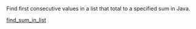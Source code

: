 Find first consecutive values in a list that total to a specified sum in Java.

[find_sum_in_list](..)




